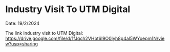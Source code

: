 # Industry Visit To UTM Digital 

Date: 19/2/2024

The link Industry visit to UTM Digital: https://drive.google.com/file/d/1fJqch2VHbt6l9O0Iyh8p4al5WYoepm1N/view?usp=sharing
